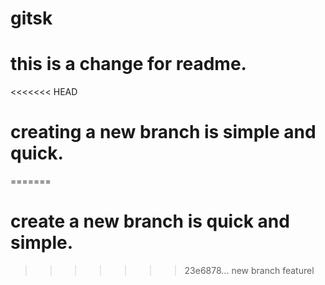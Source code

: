 # gitsk
# this is a change for readme.
<<<<<<< HEAD
# creating a new branch is simple and quick.
=======
# create a new branch is quick and simple.
>>>>>>> 23e6878... new branch featurel
